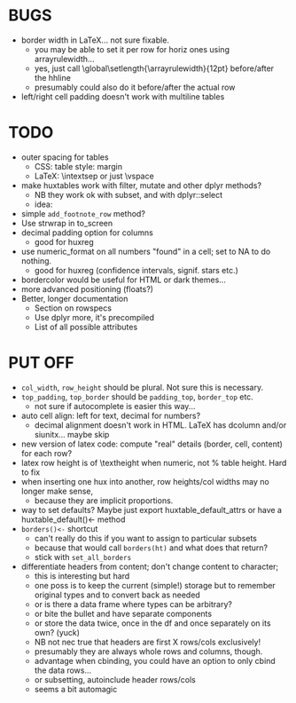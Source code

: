 

BUGS
====

* border width in LaTeX... not sure fixable.
  - you may be able to set it per row for horiz ones using arrayrulewidth...
  - yes, just call \global\setlength{\arrayrulewidth}{12pt} before/after the hhline
  - presumably could also do it before/after the actual row
* left/right cell padding doesn't work with multiline tables

TODO
====
* outer spacing for tables
  - CSS: table style: margin
  - LaTeX: \intextsep or just \vspace
* make huxtables work with filter, mutate and other dplyr methods? 
  - NB they work ok with subset, and with dplyr::select
  - idea:
* simple `add_footnote_row` method?
* Use strwrap in to_screen
* decimal padding option for columns
  - good for huxreg
* use numeric_format on all numbers "found" in a cell; set to NA to do nothing.
  - good for huxreg (confidence intervals, signif. stars etc.)
* bordercolor would be useful for HTML or dark themes...
* more advanced positioning (floats?)
* Better, longer documentation
  - Section on rowspecs
  - Use dplyr more, it's precompiled
  - List of all possible attributes
  
PUT OFF
=======
* `col_width`, `row_height` should be plural. Not sure this is necessary.
* `top_padding`, `top_border` should be `padding_top`, `border_top` etc.
  - not sure if autocomplete is easier this way...
* auto cell align: left for text, decimal for numbers?
  - decimal alignment doesn't work in HTML. LaTeX has dcolumn and/or siunitx... maybe skip
* new version of latex code: compute "real" details (border, cell, content) for each row?
* latex row height is of \\textheight when numeric, not % table height. Hard to fix
* when inserting one hux into another, row heights/col widths may no longer make sense,
  - because they are implicit proportions.
* way to set defaults? Maybe just export huxtable_default_attrs or have a huxtable_default()<- method
* `borders()<-` shortcut
  - can't really do this if you want to assign to particular subsets
  - because that would call `borders(ht)` and what does that return?
  - stick with `set_all_borders`
* differentiate headers from content; don't change content to character;
  - this is interesting but hard
  - one poss is to keep the current (simple!) storage but to remember original types and to convert
    back as needed
  - or is there a data frame where types can be arbitrary?
  - or bite the bullet and have separate components
  - or store the data twice, once in the df and once separately on its own? (yuck)
  - NB not nec true that headers are first X rows/cols exclusively!
  - presumably they are always whole rows and columns, though.
  - advantage when cbinding, you could have an option to only cbind the data rows...
  - or subsetting, autoinclude header rows/cols
  - seems a bit automagic 



